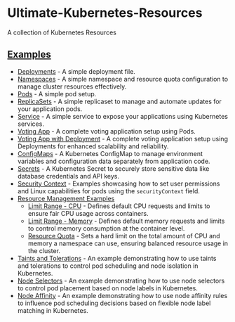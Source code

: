 # Ultimate-Kubernetes-Resources
A collection of Kubernetes Resources

## [Examples](https://github.com/DhanushNehru/Ultimate-Kubernetes-Resources/tree/main/examples)
- [Deployments](https://github.com/DhanushNehru/Ultimate-Kubernetes-Resources/tree/main/examples/deployments) - A simple deployment file.
- [Namespaces](https://github.com/DhanushNehru/Ultimate-Kubernetes-Resources/tree/main/examples/namespaces) - A simple namespace and resource quota configuration to manage cluster resources effectively.
- [Pods](https://github.com/DhanushNehru/Ultimate-Kubernetes-Resources/tree/main/examples/pods) - A simple pod setup.
- [ReplicaSets](https://github.com/DhanushNehru/Ultimate-Kubernetes-Resources/tree/main/examples/replicasets) -  A simple replicaset to manage and automate updates for your application pods.
- [Service](https://github.com/DhanushNehru/Ultimate-Kubernetes-Resources/tree/main/examples/service) - A simple service to expose your applications using Kubernetes services.
- [Voting App](https://github.com/DhanushNehru/Ultimate-Kubernetes-Resources/tree/main/examples/voting-app) - A complete voting application setup using Pods.
- [Voting App with Deployment](https://github.com/DhanushNehru/Ultimate-Kubernetes-Resources/tree/main/examples/voting-app-with-deployment) - A complete voting application setup using Deployments for enhanced scalability and reliability.
- [ConfigMaps](https://github.com/DhanushNehru/Ultimate-Kubernetes-Resources/tree/main/examples/configmaps) - A Kubernetes ConfigMap to manage environment variables and configuration data separately from application code.
- [Secrets](https://github.com/DhanushNehru/Ultimate-Kubernetes-Resources/tree/main/examples/secrets) - A Kubernetes Secret to securely store sensitive data like database credentials and API keys.
- [Security Context](https://github.com/DhanushNehru/Ultimate-Kubernetes-Resources/tree/main/examples/security-context) - Examples showcasing how to set user permissions and Linux capabilities for pods using the `securityContext` field.
- [Resource Management Examples](https://github.com/DhanushNehru/Ultimate-Kubernetes-Resources/tree/main/examples/resource-management)
    - [Limit Range - CPU](https://github.com/DhanushNehru/Ultimate-Kubernetes-Resources/tree/main/examples/resource-management/limit-range-cpu) - Defines default CPU requests and limits to ensure fair CPU usage across containers.
    - [Limit Range - Memory](https://github.com/DhanushNehru/Ultimate-Kubernetes-Resources/tree/main/examples/resource-management/limit-range-memory) - Defines default memory requests and limits to control memory consumption at the container level.
    - [Resource Quota](https://github.com/DhanushNehru/Ultimate-Kubernetes-Resources/tree/main/examples/resource-management/resource-quota) - Sets a hard limit on the total amount of CPU and memory a namespace can use, ensuring balanced resource usage in the cluster.
- [Taints and Tolerations](https://github.com/DhanushNehru/Ultimate-Kubernetes-Resources/tree/main/examples/taints-and-tolerations) - An example demonstrating how to use taints and tolerations to control pod scheduling and node isolation in Kubernetes.
- [Node Selectors](https://github.com/DhanushNehru/Ultimate-Kubernetes-Resources/tree/main/examples/node-selectors) - An example demonstrating how to use node selectors to control pod placement based on node labels in Kubernetes.
- [Node Affinity](https://github.com/DhanushNehru/Ultimate-Kubernetes-Resources/tree/main/examples/node-affinity) - An example demonstrating how to use node affinity rules to influence pod scheduling decisions based on flexible node label matching in Kubernetes.


